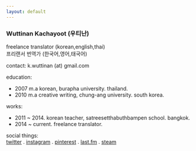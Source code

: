 ```yaml
---
layout: default
---
```


### Wuttinan Kachayoot (우티난)  


freelance translator (korean,english,thai)  
프리랜서 번역가 (한국어,영어,태국어)  

contact: k.wuttinan (at) gmail.com  

education:  
- 2007 m.a korean, burapha university. thailand.  
- 2010 m.a creative writing, chung-ang university. south korea.  

works:  
- 2011 ~ 2014. korean teacher, satreesetthabuthbampen school. bangkok.  
- 2014 ~ current. freelance translator.  

social things:  
[twitter](http://twitter.com/wuttinan) . [instagram](http://instagr.am/wuttinanp) . [pinterest](http://pinterest.com/wuttinan) . [last.fm](http://last.fm/user/ping880727) . [steam](http://steamcommunity.com/id/wuttinan)
